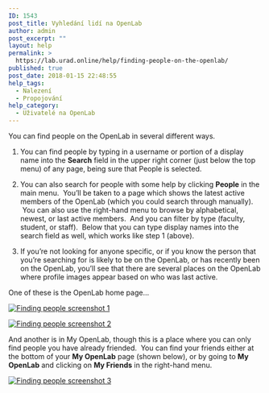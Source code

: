 ```yaml
---
ID: 1543
post_title: Vyhledání lidí na OpenLab
author: admin
post_excerpt: ""
layout: help
permalink: >
  https://lab.urad.online/help/finding-people-on-the-openlab/
published: true
post_date: 2018-01-15 22:48:55
help_tags:
  - Nalezení
  - Propojování
help_category:
  - Uživatelé na OpenLab
---
```

You can find people on the OpenLab in several different ways.

1. You can find people by typing in a username or portion of a display name into the <strong>Search</strong> field in the upper right corner (just below the top menu) of any page, being sure that People is selected.

2. You can also search for people with some help by clicking <strong>People</strong> in the main menu.  You’ll be taken to a page which shows the latest active members of the OpenLab (which you could search through manually).  You can also use the right-hand menu to browse by alphabetical, newest, or last active members.  And you can filter by type (faculty, student, or staff).  Below that you can type display names into the search field as well, which works like step 1 (above).

3. If you’re not looking for anyone specific, or if you know the person that you’re searching for is likely to be on the OpenLab, or has recently been on the OpenLab, you’ll see that there are several places on the OpenLab where profile images appear based on who was last active.

One of these is the OpenLab home page…

<a href="https://lab.urad.online/wp-content/uploads/2012/09/finding_people_on_the_openlab1.png"><img class="alignnone wp-image-36873 size-full" src="https://openlab.citytech.cuny.edu/wp-content/uploads/2012/09/finding_people_on_the_openlab1.png" alt="Finding people screenshot 1" /></a>
<p dir="ltr"><a href="https://lab.urad.online/wp-content/uploads/2012/09/finding_people_on_the_openlab2.png"><img class="alignnone wp-image-36874 size-full" title="Finding_People_3" src="https://openlab.citytech.cuny.edu/wp-content/uploads/2012/09/finding_people_on_the_openlab2.png" alt="Finding people screenshot 2" /></a></p>
<p dir="ltr">And another is in My OpenLab, though this is a place where you can only find people you have already friended.  You can find your friends either at the bottom of your <strong>My OpenLab</strong> page (shown below), or by going to <strong>My OpenLab</strong> and clicking on <strong>My Friends</strong> in the right-hand menu.</p>
<a href="https://lab.urad.online/wp-content/uploads/2012/09/finding_people_on_the_openlab3.png"><img class="alignnone wp-image-36875 size-full" title="Finding_People_2.png" src="https://openlab.citytech.cuny.edu/wp-content/uploads/2012/09/finding_people_on_the_openlab3.png" alt="Finding people screenshot 3" /></a>